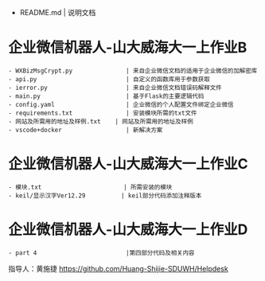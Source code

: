 - README.md                      | 说明文档



# 企业微信机器人-山大威海大一上作业B
```
- WXBizMsgCrypt.py               | 来自企业微信文档的适用于企业微信的加解密库
- api.py                         | 自定义的函数库用于参数获取
- ierror.py                      | 来自企业微信文档错误码解释文件
- main.py                        | 基于Flask的主要逻辑代码
- config.yaml                    | 企业微信的个人配置文件绑定企业微信
- requirements.txt               | 安装模块所需的txt文件
- 网站及所需用的地址及样例.txt    | 网站及所需用的地址及样例
- vscode+docker                  | 新解决方案
```

# 企业微信机器人-山大威海大一上作业C

```
- 模块.txt                       | 所需安装的模块
- keil/显示汉字Ver12.29          | keil部分代码添加注释版本
```

# 企业微信机器人-山大威海大一上作业D
```
- part 4                         |第四部分代码及相关内容
```

指导人：黄施捷 https://github.com/Huang-Shijie-SDUWH/Helpdesk
